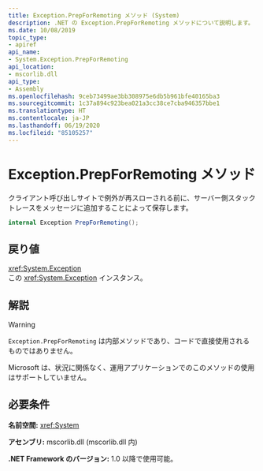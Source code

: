 ```yaml
---
title: Exception.PrepForRemoting メソッド (System)
description: .NET の Exception.PrepForRemoting メソッドについて説明します。 このメソッドを使用すると、クライアントで例外が再スローされる前に、サーバー側のスタック トレースがメッセージに追加されます。
ms.date: 10/08/2019
topic_type:
- apiref
api_name:
- System.Exception.PrepForRemoting
api_location:
- mscorlib.dll
api_type:
- Assembly
ms.openlocfilehash: 9ceb73499ae3bb308975e6db5b961bfe40165ba3
ms.sourcegitcommit: 1c37a894c923bea021a3cc38ce7cba946357bbe1
ms.translationtype: HT
ms.contentlocale: ja-JP
ms.lasthandoff: 06/19/2020
ms.locfileid: "85105257"
---
```

# <a name="exceptionprepforremoting-method"></a>Exception.PrepForRemoting メソッド

クライアント呼び出しサイトで例外が再スローされる前に、サーバー側スタック トレースをメッセージに追加することによって保存します。

```csharp
internal Exception PrepForRemoting();
```

## <a name="returns"></a>戻り値

<xref:System.Exception>  
この <xref:System.Exception> インスタンス。

## <a name="remarks"></a>解説

> [!WARNING]
> `Exception.PrepForRemoting` は内部メソッドであり、コードで直接使用されるものではありません。
>
> Microsoft は、状況に関係なく、運用アプリケーションでのこのメソッドの使用はサポートしていません。

## <a name="requirements"></a>必要条件

**名前空間:** <xref:System>

**アセンブリ:** mscorlib.dll (mscorlib.dll 内)

**.NET Framework のバージョン:** 1.0 以降で使用可能。
